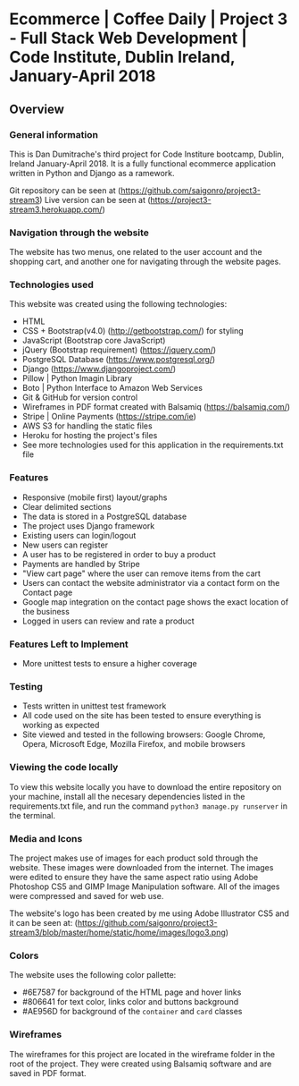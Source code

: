 # Ecommerce | Coffee Daily | Project 3 - Full Stack Web Development | Code Institute, Dublin Ireland, January-April 2018

## Overview

### General information
This is Dan Dumitrache's third project for Code Institure bootcamp, Dublin, Ireland January-April 2018. It is a fully functional ecommerce application written in Python and Django as a ramework. 

Git repository can be seen at (https://github.com/saigonro/project3-stream3)
Live version can be seen at (https://project3-stream3.herokuapp.com/)

### Navigation through the website
The website has two menus, one related to the user account and the shopping cart, and another one for navigating through the website pages.

### Technologies used
This website was created using the following technologies:
- HTML
- CSS + Bootstrap(v4.0) (http://getbootstrap.com/) for styling
- JavaScript (Bootstrap core JavaScript)
- jQuery (Bootstrap requirement) (https://jquery.com/)
- PostgreSQL Database (https://www.postgresql.org/)
- Django (https://www.djangoproject.com/)
- Pillow | Python Imagin Library
- Boto | Python Interface to Amazon Web Services
- Git & GitHub for version control
- Wireframes in PDF format created with Balsamiq (https://balsamiq.com/)
- Stripe | Online Payments (https://stripe.com/ie)
- AWS S3 for handling the static files
- Heroku for hosting the project's files
- See more technologies used for this application in the requirements.txt file

### Features
- Responsive (mobile first) layout/graphs
- Clear delimited sections
- The data is stored in a PostgreSQL database
- The project uses Django framework
- Existing users can login/logout
- New users can register
- A user has to be registered in order to buy a product
- Payments are handled by Stripe
- "View cart page" where the user can remove items from the cart
- Users can contact the website administrator via a contact form on the Contact page
- Google map integration on the contact page shows the exact location of the business
- Logged in users can review and rate a product

### Features Left to Implement
- More unittest tests to ensure a higher coverage

### Testing
- Tests written in unittest test framework
- All code used on the site has been tested to ensure everything is working as expected
- Site viewed and tested in the following browsers: Google Chrome, Opera, Microsoft Edge, Mozilla Firefox, and mobile browsers

### Viewing the code locally
To view this website locally you have to download the entire repository on your machine, install all the necesary dependencies listed in the requirements.txt file, and run the command `python3 manage.py runserver` in the terminal.

### Media and Icons
The project makes use of images for each product sold through the website. These images were downloaded from the internet. The images were edited to ensure they have the same aspect ratio using Adobe Photoshop CS5 and GIMP Image Manipulation software. All of the images were compressed and saved for web use.

The website's logo has been created by me using Adobe Illustrator CS5 and it can be seen at: (https://github.com/saigonro/project3-stream3/blob/master/home/static/home/images/logo3.png)

### Colors
The website uses the following color pallette:
- #6E7587 for background of the HTML page and hover links
- #806641 for text color, links color and buttons background
- #AE956D for background of the `container` and `card` classes 

### Wireframes
The wireframes for this project are located in the wireframe folder in the root of the project. They were created using Balsamiq software and are saved in PDF format.
